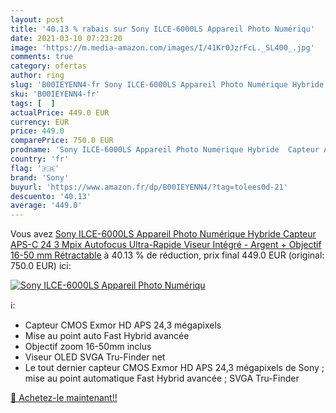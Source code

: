```yaml
---
layout: post
title: '40.13 % rabais sur Sony ILCE-6000LS Appareil Photo Numériqu'
date: 2021-03-10 07:23:20
image: 'https://m.media-amazon.com/images/I/41Kr0JzrFcL._SL400_.jpg'
comments: true
category: ofertas
author: ring
slug: 'B00IEYENN4-fr Sony ILCE-6000LS Appareil Photo Numérique Hybride Capteur...'
sku: 'B00IEYENN4-fr'
tags: [  ]
actualPrice: 449.0 EUR
currency: EUR
price: 449.0
comparePrice: 750.0 EUR
prodname: 'Sony ILCE-6000LS Appareil Photo Numérique Hybride  Capteur APS-C  24 3 Mpix  Autofocus Ultra-Rapide  Viseur Intégré - Argent + Objectif 16-50 mm Rétractable'
country: 'fr'
flag: '🇫🇷'
brand: 'Sony'
buyurl: 'https://www.amazon.fr/dp/B00IEYENN4/?tag=tolees0d-21'
descuento: '40.13'
average: '449.0'
---
```


Vous avez [Sony ILCE-6000LS Appareil Photo Numérique Hybride  Capteur APS-C  24 3 Mpix  Autofocus Ultra-Rapide  Viseur Intégré - Argent + Objectif 16-50 mm Rétractable](https://www.amazon.fr/dp/B00IEYENN4/?tag=tolees0d-21)  à  40.13 % de réduction, prix final  449.0 EUR (original: 750.0 EUR) ici:

[![Sony ILCE-6000LS Appareil Photo Numériqu](https://m.media-amazon.com/images/I/41Kr0JzrFcL._SL400_.jpg)](https://www.amazon.fr/dp/B00IEYENN4/?tag=tolees0d-21)

ℹ️:

- Capteur CMOS Exmor HD APS 24,3 mégapixels
- Mise au point auto Fast Hybrid avancée
- Objectif zoom 16-50mm inclus
- Viseur OLED SVGA Tru-Finder net
- Le tout dernier capteur CMOS Exmor HD APS 24,3 mégapixels de Sony ; mise au point automatique Fast Hybrid avancée ; SVGA Tru-Finder

[🛒 Achetez-le maintenant!!](https://www.amazon.fr/dp/B00IEYENN4/?tag=tolees0d-21)
